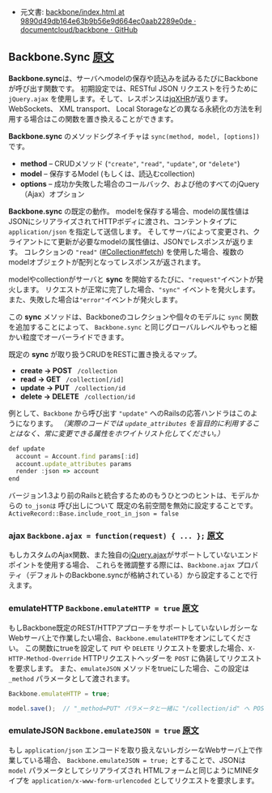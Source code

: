 +  元文書: [backbone/index.html at 9890d49db164e63b9b56e9d664ec0aab2289e0de · documentcloud/backbone · GitHub](https://github.com/documentcloud/backbone/blob/9890d49db164e63b9b56e9d664ec0aab2289e0de/index.html "backbone/index.html at 9890d49db164e63b9b56e9d664ec0aab2289e0de · documentcloud/backbone · GitHub")

## Backbone.Sync [原文](http://backbonejs.org/#Sync)

**Backbone.sync**は、サーバへmodelの保存や読込みを試みるたびにBackboneが呼び出す関数です。
初期設定では、RESTful JSON リクエストを行うために `jQuery.ajax` を使用します。そして、レスポンスは[jqXHR](http://api.jquery.com/jQuery.ajax/#jqXHR)が返ります。
WebSockets、 XML transport、 Local Storageなどの異なる永続化の方法を利用する場合はこの関数を置き換えることができます。

**Backbone.sync** のメソッドシグネイチャは `sync(method, model, [options])` です。

- **method**  – CRUDメソッド (`"create"`, `"read"`, `"update"`, or `"delete"`)
- **model**  – 保存するModel (もしくは、読込むcollection)
- **options**  – 成功か失敗した場合のコールバック、および他のすべてのjQuery（Ajax）オプション

**Backbone.sync** の既定の動作。
modelを保存する場合、modelの属性値はJSONにシリアライズされてHTTPボディに渡され、コンテントタイプに `application/json` を指定して送信します。
そしてサーバによって変更され、クライアントにて更新が必要なmodelの属性値は、JSONでレスポンスが返ります。
コレクションの `"read"` ([#Collection#fetch](#Collection#fetch)) を使用した場合、複数のmodelオブジェクトが配列となってレスポンスが返されます。

modelやcollectionがサーバと **sync** を開始するたびに、`"request"`イベントが発火します。
リクエストが正常に完了した場合、`"sync"` イベントを発火します。また、失敗した場合は`"error"`イベントが発火します。

この **sync** メソッドは、Backboneのコレクションや個々のモデルに `sync` 関数を追加することによって、
`Backbone.sync` と同じグローバルレベルやもっと細かい粒度でオーバーライドできます。

既定の **sync** が取り扱うCRUDをRESTに置き換えるマップ。

- **create &rarr; POST &nbsp;** `/collection`
- **read &rarr; GET &nbsp;** `/collection[/id]`
- **update &rarr; PUT &nbsp;** `/collection/id`
- **delete &rarr; DELETE &nbsp;** `/collection/id`

例として、`Backbone` から呼び出す `"update"` へのRailsの応答ハンドラはこのようになります。
_（実際のコードでは `update_attributes` を盲目的に利用することはなく、常に変更できる属性をホワイトリスト化してください。）_

```javascript
def update
  account = Account.find params[:id]
  account.update_attributes params
  render :json => account
end
```

バージョン1.3より前のRailsと統合するためのもうひとつのヒントは、モデルからの `to_jsonは` 呼び出しについて
既定の名前空間を無効に設定することです。 `ActiveRecord::Base.include_root_in_json = false`

### ajax `Backbone.ajax = function(request) { ... };` [原文](http://backbonejs.org/#Sync-ajax)


もしカスタムのAjax関数、また独自の[jQuery.ajax](http://api.jquery.com/jQuery.ajax/)がサポートしていないエンドポイントを使用する場合、
これらを微調整する際には、`Backbone.ajax` プロパティ（デフォルトのBackbone.syncが格納されている）から設定することで行えます。


### emulateHTTP `Backbone.emulateHTTP = true` [原文](http://backbonejs.org/#Sync-emulateHTTP)

もしBackbone既定のREST/HTTPアプローチをサポートしていないレガシーなWebサーバ上で作業したい場合、`Backbone.emulateHTTP`をオンにしてください。
この関数にtrueを設定して `PUT` や `DELETE` リクエストを要求した場合、`X-HTTP-Method-Override` HTTPリクエストヘッダーを `POST` に偽装してリクエストを要求します。
また、`emulateJSON` メソッドをtrueにした場合、この設定は `_method` パラメータとして渡されます。

```javascript
Backbone.emulateHTTP = true;

model.save();  // "_method=PUT" パラメータと一緒に "/collection/id" へ POSTする。

```

### emulateJSON `Backbone.emulateJSON = true` [原文](http://backbonejs.org/#Sync-emulateJSON)

もし `application/json` エンコードを取り扱えないレガシーなWebサーバ上で作業している場合、
`Backbone.emulateJSON = true;` とすることで、JSONは `model` パラメータとしてシリアライズされ
HTMLフォームと同じようにMINEタイプを `application/x-www-form-urlencoded` としてリクエストを要求します。
